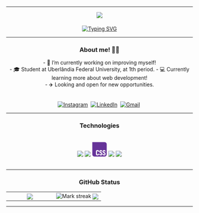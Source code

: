 <div align="center">
<hr>
<img src="https://user-images.githubusercontent.com/124779810/217577653-9e750bf6-e597-49e1-8a75-4d5ea6477e76.gif">
</div>

<br>
<div align="center">
<a href="https://git.io/typing-svg"><img src="https://readme-typing-svg.demolab.com?font=Fira+Code&weight=600&size=25&duration=4000&pause=1000&color=717171&center=true&vCenter=true&width=435&lines=Hi!+My+name+is+Felipe!;Be+Welcome+to+Know+About+me." alt="Typing SVG" /></a>
</div>

<hr>



<div align=center>
<h3 align="center"> About me! 👨‍💻</h3>
- 🔭 I’m currently working on improving myself! <br>
- 🎓 Student at Uberlândia Federal University, at 1th period.
- 💻 Currently learning more about web development! <br>
- ✈️ Looking and open for new opportunities.
</div>

<p align="center">
<br>
<a href="https://www.instagram.com/fee.web/"><img src="https://img.shields.io/badge/Instagram-E4405F?style=for-the-badge&logo=instagram&logoColor=white" alt="Instagram" /></a>&nbsp;
<a href="https://www.linkedin.com/in/felipe-santos-silva-456b24210/"><img src="https://img.shields.io/badge/linkedin-%230077B5.svg?&style=for-the-badge&logo=linkedin&logoColor=white" alt="LinkedIn" /></a>&nbsp;
<a href="felipe.santos20017@gmail.com"><img src="https://img.shields.io/badge/gmail-%23D14836.svg?&style=for-the-badge&logo=gmail&logoColor=white" alt="Gmail"/></a>&nbsp;
</p>
                                                                                                                          
<p  align="center">
<hr>
</p>  

<h3 align="center"> Technologies </h3>

<div align="center">

</div>

<br>
<div display="inblock" align="center">
<img src="https://raw.githubusercontent.com/danielcranney/profileme-dev/main/public/icons/skills/c-colored.svg" width="40">
<img src="https://raw.githubusercontent.com/danielcranney/profileme-dev/main/public/icons/skills/html5-colored.svg" width="40">
<img src="https://raw.githubusercontent.com/danielcranney/profileme-dev/main/public/icons/skills/css3-colored.svg" width="40">
<img src="https://raw.githubusercontent.com/danielcranney/profileme-dev/main/public/icons/skills/javascript-colored.svg" width="40">
<img src="https://raw.githubusercontent.com/danielcranney/profileme-dev/main/public/icons/skills/nodejs-colored.svg" width="40">
</div>
<br>



<p  align="center">
<hr>
</p>  

<h3 align="center"> GitHub Status </h3>
<table border="0">
<tr border="0">
<td width="50%" align="center">
<img  align="center"  src="https://github-readme-stats.anuraghazra1.vercel.app/api/top-langs/?username=feupee&theme=dark&hide_border=true&no-bg=true&no-frame=true&langs_count=10"/>
</td>

<td width="50%" align="center">
<img  title="Mark Streak" alt="Mark streak" src="https://github-readme-streak-stats.herokuapp.com/?user=feupee&theme=dark&hide_border=true" />
<img  align="center"  src="https://github-readme-stats.anuraghazra1.vercel.app/api?username=feupee&show_icons=true&include_all_commits=true&theme=dark&hide_border=true&no-bg=true&no-frame=true" />
</td>
</tr>
</table>
                                                                                    

<p  align="center">
<hr>
</p>

